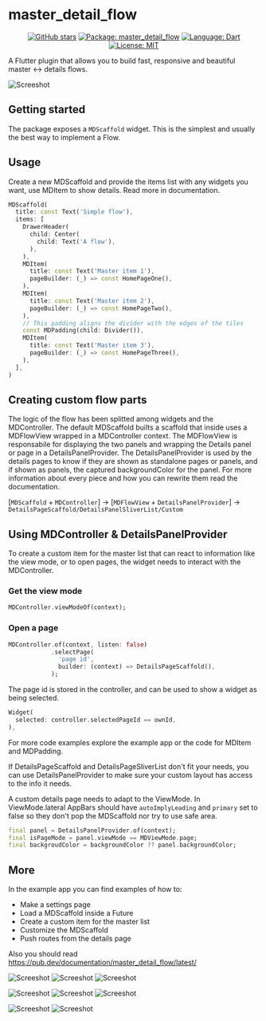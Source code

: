# master_detail_flow

<div align="center">

  [![GitHub stars][github_stars_badge]][github_stars_link]
  [![Package: master_detail_flow][package_badge]][package_link]
  [![Language: Dart][language_badge]][language_link]
  [![License: MIT][license_badge]][license_link]

</div>

[github_stars_badge]: https://img.shields.io/github/stars/2-5-perceivers/flutter-master-detail-flow?style=flat&color=yellow
[github_stars_link]: https://github.com/2-5-perceivers/flutter-master-detail-flow/stargazers
[package_badge]: https://img.shields.io/pub/v/master_detail_flow?color=green
[package_link]: https://pub.dev/packages/master_detail_flow
[language_badge]: https://img.shields.io/badge/language-Dart-blue
[language_link]: https://dart.dev
[license_badge]: https://img.shields.io/github/license/2-5-perceivers/flutter-master-detail-flow
[license_link]: https://opensource.org/licenses/MIT

A Flutter plugin that allows you to build fast, responsive and beautiful master <-> details flows.

![Screeshot](https://github.com/2-5-perceivers/flutter-master-detail-flow/blob/master/images/demo.gif?raw=true)

## Getting started

The package exposes a `MDScaffold` widget. This is the simplest and usually the best way to implement a Flow.


## Usage

Create a new MDScaffold and provide the items list with any widgets you want, use MDItem to show details. Read more in documentation.

```dart
MDScaffold(
  title: const Text('Simple flow'),
  items: [
    DrawerHeader(
      child: Center(
        child: Text('A flow'),
      ),
    ),
    MDItem(
      title: const Text('Master item 1'),
      pageBuilder: (_) => const HomePageOne(),
    ),
    MDItem(
      title: const Text('Master item 2'),
      pageBuilder: (_) => const HomePageTwo(),
    ),
    // This padding aligns the divider with the edges of the tiles
    const MDPadding(child: Divider()),
    MDItem(
      title: const Text('Master item 3'),
      pageBuilder: (_) => const HomePageThree(),
    ),
  ],
)
```

## Creating custom flow parts
The logic of the flow has been splitted among widgets and the MDController. The default MDScaffold builts a scaffold that inside uses a MDFlowView wrapped in a MDController context. The MDFlowView is responsabile for displaying the two panels and wrapping the Details panel or page in a DetailsPanelProvider. The DetailsPanelProvider is used by the details pages to know if they are shown as standalone pages or panels, and if shown as panels, the captured backgroundColor for the panel. For more information about every piece and how you can rewrite them read the documentation.

[`MDScaffold` + `MDController`] -> [`MDFlowView` + `DetailsPanelProvider`] -> `DetailsPageScaffold/DetailsPanelSliverList/Custom`

## Using MDController & DetailsPanelProvider

To create a custom item for the master list that can react to information like the view mode, or to open pages, the widget needs to interact with the MDController. 

### Get the view mode
```dart 
MDController.viewModeOf(context);
```

### Open a page
```dart 
MDController.of(context, listen: false)
            .selectPage(
              'page id',
              builder: (context) => DetailsPageScaffold(),
            );
```

The page id is stored in the controller, and can be used to show a widget as being selected.

```dart 
Widget(
  selected: controller.selectedPageId == ownId,
),
```

For more code examples explore the example app or the code for MDItem and MDPadding.

If DetailsPageScaffold and DetailsPageSliverList don't fit your needs, you can use DetailsPanelProvider to make sure your custom layout has access to the info it needs.

A custom details page needs to adapt to the ViewMode. In ViewMode.lateral AppBars should have `autoImplyLeading` and `primary` set to false so they don't pop the MDScaffold nor try to use safe area.

```dart
final panel = DetailsPanelProvider.of(context);
final isPageMode = panel.viewMode == MDViewMode.page;
final backgroudColor = backgroundColor ?? panel.backgroundColor;
```

## More
In the example app you can find examples of how to:
* Make a settings page
* Load a MDScaffold inside a Future
* Create a custom item for the master list
* Customize the MDScaffold
* Push routes from the details page

Also you should read https://pub.dev/documentation/master_detail_flow/latest/

![Screeshot](https://github.com/2-5-perceivers/flutter-master-detail-flow/blob/master/images/l1.png?raw=true) ![Screeshot](https://github.com/2-5-perceivers/flutter-master-detail-flow/blob/master/images/l2.png?raw=true) ![Screeshot](https://github.com/2-5-perceivers/flutter-master-detail-flow/blob/master/images/l3.png?raw=true)

![Screeshot](https://github.com/2-5-perceivers/flutter-master-detail-flow/blob/master/images/d1.png?raw=true) ![Screeshot](https://github.com/2-5-perceivers/flutter-master-detail-flow/blob/master/images/d2.png?raw=true) ![Screeshot](https://github.com/2-5-perceivers/flutter-master-detail-flow/blob/master/images/d3.png?raw=true)

![Screeshot](https://github.com/2-5-perceivers/flutter-master-detail-flow/blob/master/images/m1.png?raw=true) ![Screeshot](https://github.com/2-5-perceivers/flutter-master-detail-flow/blob/master/images/m2.png?raw=true)